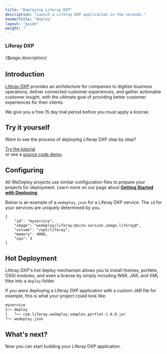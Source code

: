 ```yaml
---
title: "Deploying Liferay DXP"
description: "Launch a Liferay DXP application in few seconds."
headerTitle: "Deploy"
layout: "guide"
weight: 7
---
```


### Liferay DXP

###### {$page.description}

<article id="1">

## Introduction

[Liferay DXP](https://www.liferay.com/digital-experience-platform) provides an architecture for companies to digitize business operations, deliver connected customer experiences, and gather actionable customer insight, with the ultimate goal of providing better customer experiences for their clients.

We give you a free 15 day trial period before you must apply a license.

</article>

<article id="2">

## Try it yourself

Want to see the process of deploying Liferay DXP step by step?

<div class="guide-btn-cta">
	<a class="btn btn-accent btn-sm" href="/tutorials/liferay-dxp" target="_blank" data-senna-off>
		<span class="icon-16-external"></span>Try the tutorial
	</a>
</div>

<div class="guide-aux-cta">
	or see a <a href="https://github.com/wedeploy/boilerplate-liferay-dxp" target="_blank" data-senna-off>source code demo</a>.
</div>

</article>

<article id="3">

## Configuring

<aside>

All WeDeploy projects use similar configuration files to prepare your projects for deployment. Learn more on our page about <strong><a href="/docs/deploy/getting-started.html">Getting Started with Deploying</a></strong>.

</aside>

Below is an example of a `wedeploy.json` for a Liferay DXP service. The `id` for your services are uniquely determined by you.

```application/json
{
	"id": "myservice",
	"image": "wedeploy/liferay:@site.version.image.liferay@",
	"volume": "/opt/liferay",
	"memory": 4096,
	"cpu": 3
}
```

</article>

<article id="4">

## Hot Deployment

Liferay DXP's hot deploy mechanism allows you to install themes, portlets, OSGi modules, and even a license by simply including WAR, JAR, and XML files into a `deploy` folder.

If you were deploying a Liferay DXP application with a custom JAR file for example, this is what your project could look like:

```xml
myservice
├── deploy
│   └── com.liferay.wedeploy.samples.portlet-1.0.0.jar
└── wedeploy.json
```

</article>

## What's next?

Now you can start building your Liferay DXP application.
